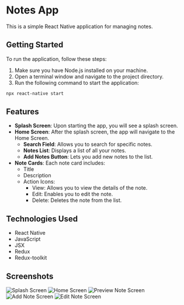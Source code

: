 # Notes App

This is a simple React Native application for managing notes.

## Getting Started

To run the application, follow these steps:

1. Make sure you have Node.js installed on your machine.
2. Open a terminal window and navigate to the project directory.
3. Run the following command to start the application:

```bash
npx react-native start
```

## Features

- **Splash Screen**: Upon starting the app, you will see a splash screen.
- **Home Screen**: After the splash screen, the app will navigate to the Home Screen.
  - **Search Field**: Allows you to search for specific notes.
  - **Notes List**: Displays a list of all your notes.
  - **Add Notes Button**: Lets you add new notes to the list.
- **Note Cards**: Each note card includes:
  - Title
  - Description
  - Action Icons:
    - View: Allows you to view the details of the note.
    - Edit: Enables you to edit the note.
    - Delete: Deletes the note from the list.

## Technologies Used

- React Native
- JavaScript
- JSX
- Redux
- Redux-toolkit

## Screenshots

![Splash Screen](assets/splashscreen.jpeg)
![Home Screen](assets/Homescreen.jpeg)
![Preview Note Screen](assets/previewnote.jpeg)
![Add Note Screen](assets/addnote.jpeg)
![Edit Note Screen](assets/editnote.jpeg)
